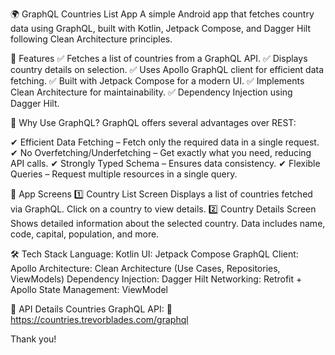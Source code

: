 
🌍 GraphQL Countries List App
A simple Android app that fetches country data using GraphQL, built with Kotlin, Jetpack Compose, and Dagger Hilt following Clean Architecture principles.

📌 Features
✅ Fetches a list of countries from a GraphQL API.
✅ Displays country details on selection.
✅ Uses Apollo GraphQL client for efficient data fetching.
✅ Built with Jetpack Compose for a modern UI.
✅ Implements Clean Architecture for maintainability.
✅ Dependency Injection using Dagger Hilt.

🚀 Why Use GraphQL?
GraphQL offers several advantages over REST:

✔ Efficient Data Fetching – Fetch only the required data in a single request.
✔ No Overfetching/Underfetching – Get exactly what you need, reducing API calls.
✔ Strongly Typed Schema – Ensures data consistency.
✔ Flexible Queries – Request multiple resources in a single query.

📱 App Screens
1️⃣ Country List Screen
Displays a list of countries fetched via GraphQL.
Click on a country to view details.
2️⃣ Country Details Screen
Shows detailed information about the selected country.
Data includes name, code, capital, population, and more.

🛠️ Tech Stack
Language: Kotlin
UI: Jetpack Compose
GraphQL Client: Apollo
Architecture: Clean Architecture (Use Cases, Repositories, ViewModels)
Dependency Injection: Dagger Hilt
Networking: Retrofit + Apollo
State Management: ViewModel


📡 API Details
Countries GraphQL API:
🔗 https://countries.trevorblades.com/graphql

Thank you!